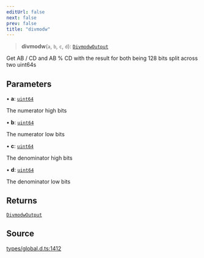 ```yaml
---
editUrl: false
next: false
prev: false
title: "divmodw"
---
```


> **divmodw**(`a`, `b`, `c`, `d`): [`DivmodwOutput`](../type-aliases/DivmodwOutput.md)

Get AB / CD and AB % CD with the result for both being 128 bits split across two uint64s

## Parameters

• **a**: [`uint64`](../type-aliases/uint64.md)

The numerator high bits

• **b**: [`uint64`](../type-aliases/uint64.md)

The numerator low bits

• **c**: [`uint64`](../type-aliases/uint64.md)

The denominator high bits

• **d**: [`uint64`](../type-aliases/uint64.md)

The denominator low bits

## Returns

[`DivmodwOutput`](../type-aliases/DivmodwOutput.md)

## Source

[types/global.d.ts:1412](https://github.com/algorandfoundation/tealscript/blob/e015f8b0/types/global.d.ts#L1412)
